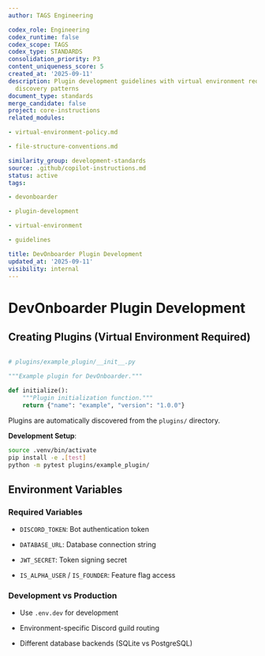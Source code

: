 ```yaml
---
author: TAGS Engineering

codex_role: Engineering
codex_runtime: false
codex_scope: TAGS
codex_type: STANDARDS
consolidation_priority: P3
content_uniqueness_score: 5
created_at: '2025-09-11'
description: Plugin development guidelines with virtual environment requirements and
  discovery patterns
document_type: standards
merge_candidate: false
project: core-instructions
related_modules:

- virtual-environment-policy.md

- file-structure-conventions.md

similarity_group: development-standards
source: .github/copilot-instructions.md
status: active
tags:

- devonboarder

- plugin-development

- virtual-environment

- guidelines

title: DevOnboarder Plugin Development
updated_at: '2025-09-11'
visibility: internal
---
```


# DevOnboarder Plugin Development

## Creating Plugins (Virtual Environment Required)

```python

# plugins/example_plugin/__init__.py

"""Example plugin for DevOnboarder."""

def initialize():
    """Plugin initialization function."""
    return {"name": "example", "version": "1.0.0"}

```

Plugins are automatically discovered from the `plugins/` directory.

**Development Setup**:

```bash
source .venv/bin/activate
pip install -e .[test]
python -m pytest plugins/example_plugin/

```

## Environment Variables

### Required Variables

- `DISCORD_TOKEN`: Bot authentication token

- `DATABASE_URL`: Database connection string

- `JWT_SECRET`: Token signing secret

- `IS_ALPHA_USER` / `IS_FOUNDER`: Feature flag access

### Development vs Production

- Use `.env.dev` for development

- Environment-specific Discord guild routing

- Different database backends (SQLite vs PostgreSQL)
